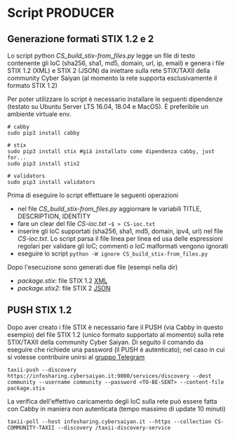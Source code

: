 # Script PRODUCER

## Generazione formati STIX 1.2 e 2
Lo script python _CS\_build\_stix-from\_files.py_ legge un file di testo contenente gli IoC (sha256, sha1, md5, domain, url, ip, email) e genera i file STIX 1.2 (XML) e STIX 2 (JSON) da iniettare sulla rete STIX/TAXII della community Cyber Saiyan (al momento la rete supporta esclusivamente il formato STIX 1.2)

Per poter utilizzare lo script è necessario installare le seguenti dipendenze (testato su Ubuntu Server LTS 16.04, 18.04 e MacOS). 
È preferibile un ambiente virtuale env.

```
# cabby 
sudo pip3 install cabby

# stix
sudo pip3 install stix #già installato come dipendenza cabby, just for...
sudo pip3 install stix2

# validators
sudo pip3 install validators
```

Prima di eseguire lo script effettuare le seguenti operazioni
* nel file _CS\_build\_stix-from\_files.py_ aggiornare le variabili TITLE, DESCRIPTION, IDENTITY
* fare un clear del file _CS-ioc.txt_ ```~$ > CS-ioc.txt```
* inserire gli IoC supportati (sha256, sha1, md5, domain, ipv4, url) nel file _CS-ioc.txt_. Lo script parsa il file linea per linea ed usa delle espressioni regolari per validare gli IoC; commenti o IoC malformati vengono ignorati
* eseguire lo script  ```python -W ignore CS_build_stix-from_files.py```

Dopo l'esecuzione sono generati due file (esempi nella dir)
* _package.stix_: file STIX 1.2 [XML](/CONTRIB/PRODUCER/scripts/package.stix)
* _package.stix2_: file STIX 2 [JSON](/CONTRIB/PRODUCER/scripts/package.stix2)

## PUSH STIX 1.2
Dopo aver creato i file STIX è necessario fare il PUSH (via Cabby in questo esempio) del file STIX 1.2 (unico formato supportato al momento) sulla rete STIX/TAXII della community Cyber Saiyan.
Di seguito il comando da eseguire che richiede una password (il PUSH è autenticato); nel caso in cui si volesse contribuire unirsi al [gruppo Telegram](https://t.me/joinchat/Av4DDFjVkRC60YH_Lq-WVw)
```
taxii-push --discovery https://infosharing.cybersaiyan.it:9000/services/discovery --dest community --username community --password <TO-BE-SENT> --content-file package.stix
```

La verifica dell'effettivo caricamento degli IoC sulla rete può essere fatta con Cabby in maniera non autenticata (tempo massimo di update 10 minuti)
```
taxii-poll --host infosharing.cybersaiyan.it --https --collection CS-COMMUNITY-TAXII --discovery /taxii-discovery-service
```
